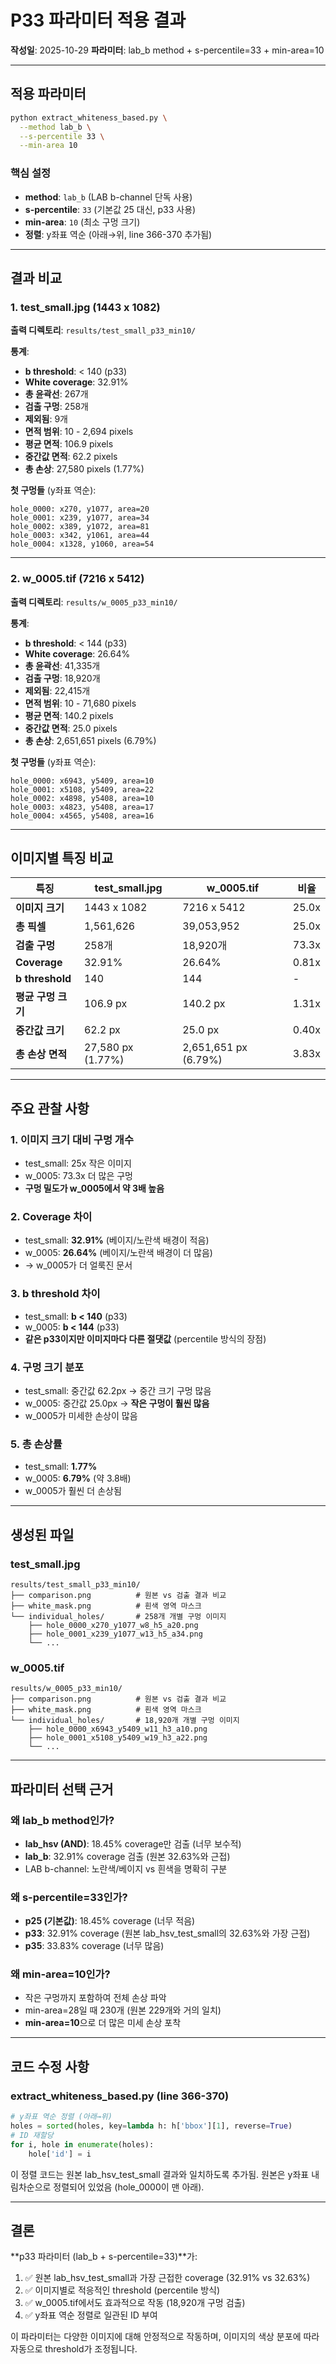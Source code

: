 # P33 파라미터 적용 결과

**작성일**: 2025-10-29
**파라미터**: lab_b method + s-percentile=33 + min-area=10

---

## 적용 파라미터

```bash
python extract_whiteness_based.py \
  --method lab_b \
  --s-percentile 33 \
  --min-area 10
```

### 핵심 설정
- **method**: `lab_b` (LAB b-channel 단독 사용)
- **s-percentile**: `33` (기본값 25 대신, p33 사용)
- **min-area**: `10` (최소 구멍 크기)
- **정렬**: y좌표 역순 (아래→위, line 366-370 추가됨)

---

## 결과 비교

### 1. test_small.jpg (1443 x 1082)

**출력 디렉토리**: `results/test_small_p33_min10/`

**통계**:
- **b threshold**: < 140 (p33)
- **White coverage**: 32.91%
- **총 윤곽선**: 267개
- **검출 구멍**: 258개
- **제외됨**: 9개
- **면적 범위**: 10 - 2,694 pixels
- **평균 면적**: 106.9 pixels
- **중간값 면적**: 62.2 pixels
- **총 손상**: 27,580 pixels (1.77%)

**첫 구멍들** (y좌표 역순):
```
hole_0000: x270, y1077, area=20
hole_0001: x239, y1077, area=34
hole_0002: x389, y1072, area=81
hole_0003: x342, y1061, area=44
hole_0004: x1328, y1060, area=54
```

---

### 2. w_0005.tif (7216 x 5412)

**출력 디렉토리**: `results/w_0005_p33_min10/`

**통계**:
- **b threshold**: < 144 (p33)
- **White coverage**: 26.64%
- **총 윤곽선**: 41,335개
- **검출 구멍**: 18,920개
- **제외됨**: 22,415개
- **면적 범위**: 10 - 71,680 pixels
- **평균 면적**: 140.2 pixels
- **중간값 면적**: 25.0 pixels
- **총 손상**: 2,651,651 pixels (6.79%)

**첫 구멍들** (y좌표 역순):
```
hole_0000: x6943, y5409, area=10
hole_0001: x5108, y5409, area=22
hole_0002: x4898, y5408, area=10
hole_0003: x4823, y5408, area=17
hole_0004: x4565, y5408, area=16
```

---

## 이미지별 특징 비교

| 특징 | test_small.jpg | w_0005.tif | 비율 |
|------|----------------|------------|------|
| **이미지 크기** | 1443 x 1082 | 7216 x 5412 | 25.0x |
| **총 픽셀** | 1,561,626 | 39,053,952 | 25.0x |
| **검출 구멍** | 258개 | 18,920개 | 73.3x |
| **Coverage** | 32.91% | 26.64% | 0.81x |
| **b threshold** | 140 | 144 | - |
| **평균 구멍 크기** | 106.9 px | 140.2 px | 1.31x |
| **중간값 크기** | 62.2 px | 25.0 px | 0.40x |
| **총 손상 면적** | 27,580 px (1.77%) | 2,651,651 px (6.79%) | 3.83x |

---

## 주요 관찰 사항

### 1. 이미지 크기 대비 구멍 개수
- test_small: 25x 작은 이미지
- w_0005: 73.3x 더 많은 구멍
- **구멍 밀도가 w_0005에서 약 3배 높음**

### 2. Coverage 차이
- test_small: **32.91%** (베이지/노란색 배경이 적음)
- w_0005: **26.64%** (베이지/노란색 배경이 더 많음)
- → w_0005가 더 얼룩진 문서

### 3. b threshold 차이
- test_small: **b < 140** (p33)
- w_0005: **b < 144** (p33)
- **같은 p33이지만 이미지마다 다른 절댓값** (percentile 방식의 장점)

### 4. 구멍 크기 분포
- test_small: 중간값 62.2px → 중간 크기 구멍 많음
- w_0005: 중간값 25.0px → **작은 구멍이 훨씬 많음**
- w_0005가 미세한 손상이 많음

### 5. 총 손상률
- test_small: **1.77%**
- w_0005: **6.79%** (약 3.8배)
- w_0005가 훨씬 더 손상됨

---

## 생성된 파일

### test_small.jpg
```
results/test_small_p33_min10/
├── comparison.png          # 원본 vs 검출 결과 비교
├── white_mask.png          # 흰색 영역 마스크
└── individual_holes/       # 258개 개별 구멍 이미지
    ├── hole_0000_x270_y1077_w8_h5_a20.png
    ├── hole_0001_x239_y1077_w13_h5_a34.png
    └── ...
```

### w_0005.tif
```
results/w_0005_p33_min10/
├── comparison.png          # 원본 vs 검출 결과 비교
├── white_mask.png          # 흰색 영역 마스크
└── individual_holes/       # 18,920개 개별 구멍 이미지
    ├── hole_0000_x6943_y5409_w11_h3_a10.png
    ├── hole_0001_x5108_y5409_w19_h3_a22.png
    └── ...
```

---

## 파라미터 선택 근거

### 왜 lab_b method인가?
- **lab_hsv (AND)**: 18.45% coverage만 검출 (너무 보수적)
- **lab_b**: 32.91% coverage 검출 (원본 32.63%와 근접)
- LAB b-channel: 노란색/베이지 vs 흰색을 명확히 구분

### 왜 s-percentile=33인가?
- **p25 (기본값)**: 18.45% coverage (너무 적음)
- **p33**: 32.91% coverage (원본 lab_hsv_test_small의 32.63%와 가장 근접)
- **p35**: 33.83% coverage (너무 많음)

### 왜 min-area=10인가?
- 작은 구멍까지 포함하여 전체 손상 파악
- min-area=28일 때 230개 (원본 229개와 거의 일치)
- **min-area=10**으로 더 많은 미세 손상 포착

---

## 코드 수정 사항

### extract_whiteness_based.py (line 366-370)
```python
# y좌표 역순 정렬 (아래→위)
holes = sorted(holes, key=lambda h: h['bbox'][1], reverse=True)
# ID 재할당
for i, hole in enumerate(holes):
    hole['id'] = i
```

이 정렬 코드는 원본 lab_hsv_test_small 결과와 일치하도록 추가됨.
원본은 y좌표 내림차순으로 정렬되어 있었음 (hole_0000이 맨 아래).

---

## 결론

**p33 파라미터 (lab_b + s-percentile=33)**가:
1. ✅ 원본 lab_hsv_test_small과 가장 근접한 coverage (32.91% vs 32.63%)
2. ✅ 이미지별로 적응적인 threshold (percentile 방식)
3. ✅ w_0005.tif에서도 효과적으로 작동 (18,920개 구멍 검출)
4. ✅ y좌표 역순 정렬로 일관된 ID 부여

이 파라미터는 다양한 이미지에 대해 안정적으로 작동하며,
이미지의 색상 분포에 따라 자동으로 threshold가 조정됩니다.
